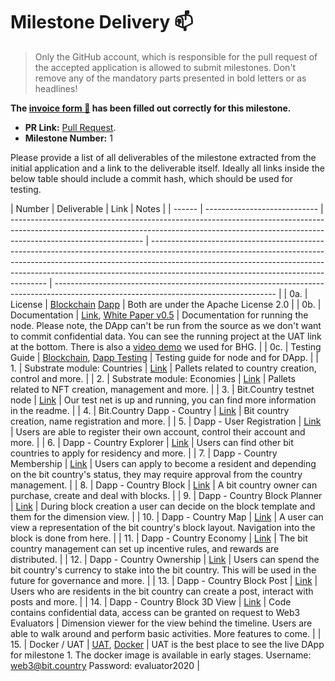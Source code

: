 # Milestone Delivery :mailbox:

> Only the GitHub account, which is responsible for the pull request of the accepted application is allowed to submit milestones. Don't remove any of the mandatory parts presented in bold letters or as headlines!

**The [invoice form :pencil:](https://forms.gle/8Wx7nxtq8fKrsuEz8) has been filled out correctly for this milestone.**

- **PR Link:** [Pull Request](https://github.com/w3f/Open-Grants-Program/pull/78).
- **Milestone Number:** 1

Please provide a list of all deliverables of the milestone extracted from the initial application and a link to the deliverable itself. Ideally all links inside the below table should include a commit hash, which should be used for testing.

| Number | Deliverable                  | Link                                                                                                                                                                                          | Notes                                                                                                                                                                                                                                                                                          |
| ------ | ---------------------------- | --------------------------------------------------------------------------------------------------------------------------------------------------------------------------------------------- | ---------------------------------------------------------------------------------------------------------------------------------------------------------------------------------------------------------------------------------------------------------------------------------------------- | ------------------------------------------------------------------------------------------------------------------------------------- |
| 0a.    | License                      | [Blockchain](https://github.com/bit-country/Bit-Country-Blockchain/blob/master/LICENSE) [Dapp](https://github.com/bit-country/Bit-Country-Dapp/blob/master/LICENSE)                           | Both are under the Apache License 2.0                                                                                                                                                                                                                                                          |
| 0b.    | Documentation                | [Link](https://github.com/bit-country/Bit-Country-Blockchain/blob/master/README.md), [White Paper v0.5](https://docs.google.com/document/d/1HN4wo1OMxfnFEik_A7jW6Lflmqztuyvj7aCgEJ0dV0s/edit) | Documentation for running the node. Please note, the DApp can't be run from the source as we don't want to commit confidential data. You can see the running project at the UAT link at the bottom. There is also a [video demo](https://www.youtube.com/watch?v=77IXpAEL0fE) we used for BHG. |
| 0c.    | Testing Guide                | [Blockchain](https://github.com/bit-country/Bit-Country-Blockchain/blob/master/README.md), [Dapp Testing](https://github.com/bit-country/Bit-Country-Dapp/blob/master/ci/README.md)           | Testing guide for node and for DApp.                                                                                                                                                                                                                                                           |
| 1.     | Substrate module: Countries  | [Link](https://github.com/bit-country/Bit-Country-Blockchain/tree/master/pallets)                                                                                                             | Pallets related to country creation, control and more.                                                                                                                                                                                                                                         |
| 2.     | Substrate module: Economies  | [Link](https://github.com/bit-country/Bit-Country-Blockchain/tree/master/pallets)                                                                                                             | Pallets related to NFT creation, management and more.                                                                                                                                                                                                                                          |
| 3.     | Bit.Country testnet node     | [Link](https://github.com/bit-country/Bit-Country-Blockchain/)                                                                                                                                | Our test net is up and running, you can find more information in the readme.                                                                                                                                                                                                                   |
| 4.     | Bit.Country Dapp - Country   | [Link](https://github.com/bit-country/Bit-Country-Dapp/commit/017d220546513d34aaa583eaf1a4bef6855ec0ef)                                                                                       | Bit country creation, name registration and more.                                                                                                                                                                                                                                              |
| 5.     | Dapp - User Registration     | [Link](https://github.com/bit-country/Bit-Country-Dapp/commit/017d220546513d34aaa583eaf1a4bef6855ec0ef)                                                                                       | Users are able to register their own account, control their account and more.                                                                                                                                                                                                                  |
| 6.     | Dapp - Country Explorer      | [Link](https://github.com/bit-country/Bit-Country-Dapp/commit/017d220546513d34aaa583eaf1a4bef6855ec0ef)                                                                                       | Users can find other bit countries to apply for residency and more.                                                                                                                                                                                                                            |
| 7.     | Dapp - Country Membership    | [Link](https://github.com/bit-country/Bit-Country-Dapp/commit/017d220546513d34aaa583eaf1a4bef6855ec0ef)                                                                                       | Users can apply to become a resident and depending on the bit country's status, they may require approval from the country management.                                                                                                                                                         |
| 8.     | Dapp - Country Block         | [Link](https://github.com/bit-country/Bit-Country-Dapp/commit/017d220546513d34aaa583eaf1a4bef6855ec0ef)                                                                                       | A bit country owner can purchase, create and deal with blocks.                                                                                                                                                                                                                                 |
| 9.     | Dapp - Country Block Planner | [Link](https://github.com/bit-country/Bit-Country-Dapp/commit/017d220546513d34aaa583eaf1a4bef6855ec0ef)                                                                                       | During block creation a user can decide on the block template and them for the dimension view.                                                                                                                                                                                                 |
| 10.    | Dapp - Country Map           | [Link](https://github.com/bit-country/Bit-Country-Dapp/commit/017d220546513d34aaa583eaf1a4bef6855ec0ef)                                                                                       | A user can view a representation of the bit country's block layout. Navigation into the block is done from here.                                                                                                                                                                               |
| 11.    | Dapp - Country Economy       | [Link](https://github.com/bit-country/Bit-Country-Dapp/commit/017d220546513d34aaa583eaf1a4bef6855ec0ef)                                                                                       | The bit country management can set up incentive rules, and rewards are distributed.                                                                                                                                                                                                            |
| 12.    | Dapp - Country Ownership     | [Link](https://github.com/bit-country/Bit-Country-Dapp/commit/017d220546513d34aaa583eaf1a4bef6855ec0ef)                                                                                       | Users can spend the bit country's currency to stake into the bit country. This will be used in the future for governance and more.                                                                                                                                                             |
| 13.    | Dapp - Country Block Post    | [Link](https://github.com/bit-country/Bit-Country-Dapp/commit/017d220546513d34aaa583eaf1a4bef6855ec0ef)                                                                                       | Users who are residents in the bit country can create a post, interact with posts and more.                                                                                                                                                                                                    |
| 14.    | Dapp - Country Block 3D View | [Link](https://github.com/bit-country/Bit-Country-Dapp)                                                                                                                                       | Code contains confidential data, access can be granted on request to Web3 Evaluators                                                                                                                                                                                                           | Dimension viewer for the view behind the timeline. Users are able to walk around and perform basic activities. More features to come. |
| 15.    | Docker / UAT                 | [UAT](http://uat.bit.country/), [Docker](https://github.com/bit-country/Bit-Country-Dapp/blob/master/README.md#docker-image)                                                                  | UAT is the best place to see the live DApp for milestone 1. The docker image is available in early stages. Username: web3@bit.country Password: evaluator2020                                                                                                                                  |
